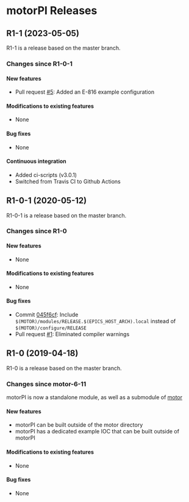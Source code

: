 # motorPI Releases

## __R1-1 (2023-05-05)__
R1-1 is a release based on the master branch.

### Changes since R1-0-1

#### New features
* Pull request [#5](https://github.com/epics-motor/motorPI/pull/5): Added an E-816 example configuration

#### Modifications to existing features
* None

#### Bug fixes
* None

#### Continuous integration
* Added ci-scripts (v3.0.1)
* Switched from Travis CI to Github Actions

## __R1-0-1 (2020-05-12)__
R1-0-1 is a release based on the master branch.  

### Changes since R1-0

#### New features
* None

#### Modifications to existing features
* None

#### Bug fixes
* Commit [045f6cf](https://github.com/epics-motor/motorPI/commit/045f6cf2b339f7a947efb7e84dc375dac5e36f50): Include ``$(MOTOR)/modules/RELEASE.$(EPICS_HOST_ARCH).local`` instead of ``$(MOTOR)/configure/RELEASE``
* Pull request [#1](https://github.com/epics-motor/motorPI/pull/1): Eliminated compiler warnings

## __R1-0 (2019-04-18)__
R1-0 is a release based on the master branch.  

### Changes since motor-6-11

motorPI is now a standalone module, as well as a submodule of [motor](https://github.com/epics-modules/motor)

#### New features
* motorPI can be built outside of the motor directory
* motorPI has a dedicated example IOC that can be built outside of motorPI

#### Modifications to existing features
* None

#### Bug fixes
* None
